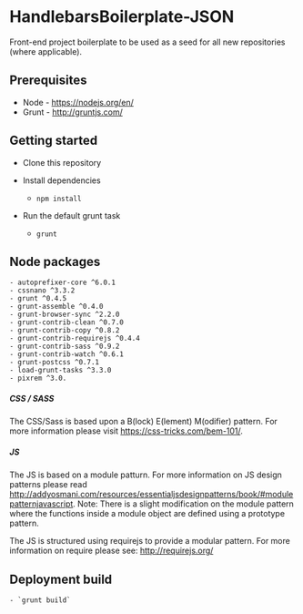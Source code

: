 # HandlebarsBoilerplate-JSON

Front-end project boilerplate to be used as a seed for all new repositories (where applicable).

## Prerequisites

* Node - https://nodejs.org/en/
* Grunt - http://gruntjs.com/

## Getting started

* Clone this repository

* Install dependencies

	- `npm install`

* Run the default grunt task

	- `grunt`


## Node packages
	- autoprefixer-core ^6.0.1
	- cssnano ^3.3.2
	- grunt ^0.4.5
	- grunt-assemble ^0.4.0
	- grunt-browser-sync ^2.2.0
	- grunt-contrib-clean ^0.7.0
	- grunt-contrib-copy ^0.8.2
	- grunt-contrib-requirejs ^0.4.4
	- grunt-contrib-sass ^0.9.2
	- grunt-contrib-watch ^0.6.1
	- grunt-postcss ^0.7.1
	- load-grunt-tasks ^3.3.0
	- pixrem ^3.0.



##### CSS / SASS
The CSS/Sass is based upon a B(lock) E(lement) M(odifier) pattern. For more information please visit https://css-tricks.com/bem-101/.


##### JS
The JS is based on a module patturn. For more information on JS design patterns please read http://addyosmani.com/resources/essentialjsdesignpatterns/book/#modulepatternjavascript.
Note: There is a slight modification on the module pattern where the functions inside a module object are defined using a prototype pattern.

The JS is structured using requirejs to provide a modular pattern. For more information on require please see: http://requirejs.org/


## Deployment build
	- `grunt build`
